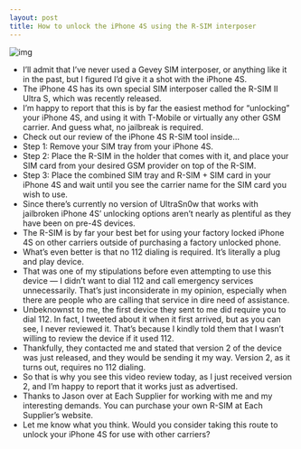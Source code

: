 ```yaml
---
layout: post
title: How to unlock the iPhone 4S using the R-SIM interposer
---
```

![img](http://media.idownloadblog.com/wp-content/uploads/2012/03/Unlock-iPhone-4S-Screenshot.jpg)
* I’ll admit that I’ve never used a Gevey SIM interposer, or anything like it in the past, but I figured I’d give it a shot with the iPhone 4S.
* The iPhone 4S has its own special SIM interposer called the R-SIM II Ultra S, which was recently released.
* I’m happy to report that this is by far the easiest method for “unlocking” your iPhone 4S, and using it with T-Mobile or virtually any other GSM carrier. And guess what, no jailbreak is required.
* Check out our review of the iPhone 4S R-SIM tool inside…
* Step 1: Remove your SIM tray from your iPhone 4S.
* Step 2: Place the R-SIM in the holder that comes with it, and place your SIM card from your desired GSM provider on top of the R-SIM.
* Step 3: Place the combined SIM tray and R-SIM + SIM card in your iPhone 4S and wait until you see the carrier name for the SIM card you wish to use.
* Since there’s currently no version of UltraSn0w that works with jailbroken iPhone 4S’ unlocking options aren’t nearly as plentiful as they have been on pre-4S devices.
* The R-SIM is by far your best bet for using your factory locked iPhone 4S on other carriers outside of purchasing a factory unlocked phone.
* What’s even better is that no 112 dialing is required. It’s literally a plug and play device.
* That was one of my stipulations before even attempting to use this device — I didn’t want to dial 112 and call emergency services unnecessarily. That’s just inconsiderate in my opinion, especially when there are people who are calling that service in dire need of assistance.
* Unbeknownst to me, the first device they sent to me did require you to dial 112. In fact, I tweeted about it when it first arrived, but as you can see, I never reviewed it. That’s because I kindly told them that I wasn’t willing to review the device if it used 112.
* Thankfully, they contacted me and stated that version 2 of the device was just released, and they would be sending it my way. Version 2, as it turns out, requires no 112 dialing.
* So that is why you see this video review today, as I just received version 2, and I’m happy to report that it works just as advertised.
* Thanks to Jason over at Each Supplier for working with me and my interesting demands. You can purchase your own R-SIM at Each Supplier’s website.
* Let me know what you think. Would you consider taking this route to unlock your iPhone 4S for use with other carriers?

